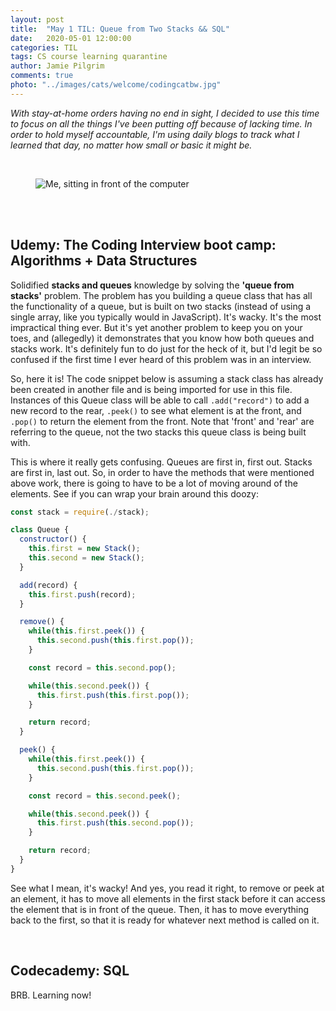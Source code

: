 ```yaml
---
layout: post
title:  "May 1 TIL: Queue from Two Stacks && SQL"
date:   2020-05-01 12:00:00
categories: TIL
tags: CS course learning quarantine
author: Jamie Pilgrim
comments: true
photo: "../images/cats/welcome/codingcatbw.jpg"
---
```



<p><em> With stay-at-home orders having no end in sight, I decided to use this time to focus on all the things I've been putting off because of lacking time. In order to hold myself accountable, I'm using daily blogs to track what I learned that day, no matter how small or basic it might be.</em></p>

<br>
<figure>
  <img src="../images/selfies/IMG_2152.jpg" alt="Me, sitting in front of the computer">
</figure>
<br><br>

<h2>Udemy: The Coding Interview boot camp: <br> Algorithms + Data Structures</h2>
<p>Solidified <b>stacks and queues</b> knowledge by solving the <b>'queue from stacks'</b> problem. The problem has you building a queue class that has all the functionality of a queue, but is built on two stacks (instead of using a single array, like you typically would in JavaScript). It's wacky. It's the most impractical thing ever. But it's yet another problem to keep you on your toes, and (allegedly) it demonstrates that you know how both queues and stacks work. It's definitely fun to do just for the heck of it, but I'd legit be so confused if the first time I ever heard of this problem was in an interview.</p>

<p> So, here it is! The code snippet below is assuming a stack class has already been created in another file and is being imported for use in this file. Instances of this Queue class will be able to call <code>.add("record")</code> to add a new record to the rear, <code>.peek()</code> to see what element is at the front, and <code>.pop()</code> to return the element from the front. Note that 'front' and 'rear' are referring to the queue, not the two stacks this queue class is being built with.</p>

<p>This is where it really gets confusing. Queues are first in, first out. Stacks are first in, last out. So, in order to have the methods that were mentioned above work, there is going to have to be a lot of moving around of the elements. See if you can wrap your brain around this doozy:</p>

```javascript
const stack = require(./stack);

class Queue {
  constructor() {
    this.first = new Stack();
    this.second = new Stack();
  }

  add(record) {
    this.first.push(record);
  }

  remove() {
    while(this.first.peek()) {
      this.second.push(this.first.pop());
    }

    const record = this.second.pop();

    while(this.second.peek()) {
      this.first.push(this.first.pop());
    }

    return record;
  }

  peek() {
    while(this.first.peek()) {
      this.second.push(this.first.pop());
    }

    const record = this.second.peek();

    while(this.second.peek()) {
      this.first.push(this.second.pop());
    }

    return record;
  }
}

```
<p> See what I mean, it's wacky! And yes, you read it right, to remove or peek at an element, it has to move all elements in the first stack before it can access the element that is in front of the queue. Then, it has to move everything back to the first, so that it is ready for whatever next method is called on it. </p>

<br>

<h2>Codecademy: SQL</h2>
<p>BRB. Learning now!</p>
